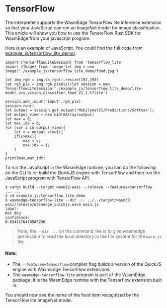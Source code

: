 # TensorFlow

The interpreter supports the WasmEdge TensorFlow lite inference extension so that your JavaScript can run an ImageNet model for image classification. This article will show you how to use the TensorFlow Rust SDK for WasmEdge from your javascript program.


Here is an example of JavaScript. You could find the full code from [example_js/tensorflow_lite_demo/](https://github.com/second-state/wasmedge-quickjs/tree/main/example_js/tensorflow_lite_demo).

```
import {TensorflowLiteSession} from 'tensorflow_lite'
import {Image} from 'image'let img = new Image('./example_js/tensorflow_lite_demo/food.jpg')

let img_rgb = img.to_rgb().resize(192,192)
let rgb_pix = img_rgb.pixels()let session = new TensorflowLiteSession('./example_js/tensorflow_lite_demo/lite-model_aiy_vision_classifier_food_V1_1.tflite')

session.add_input('input',rgb_pix)
session.run()
let output = session.get_output('MobilenetV1/Predictions/Softmax');
let output_view = new Uint8Array(output)
let max = 0;
let max_idx = 0;
for (var i in output_view){
    let v = output_view[i]
    if(v>max){
        max = v;
        max_idx = i;
    }
}
print(max,max_idx)
```

To run the JavaScript in the WasmEdge runtime, you can do the following on the CLI to re-build the QuickJS engine with TensorFlow and then run the JavaScript program with TensorFlow API.

```
$ cargo build --target wasm32-wasi --release --features=tensorflow
... ...
$ cd example_js/tensorflow_lite_demo
$ wasmedge-tensorflow-lite --dir .:. ../../target/wasm32-wasi/release/wasmedge_quickjs.wasm main.js
label:
Hot dog
confidence:
0.8941176470588236
```
>  Note, the `--dir .:.` on the command line is to give wasmedge permission to read the local directory in the file system for the `main.js` file.


#### Note:

* The `--features=tensorflow` compiler flag builds a version of the QuickJS engine with WasmEdge TensorFlow extensions.
* The `wasmedge-tensorflow-lite` program is part of the WasmEdge package. It is the WasmEdge runtime with the Tensorflow extension built in.

You should now see the name of the food item recognized by the TensorFlow lite ImageNet model.
